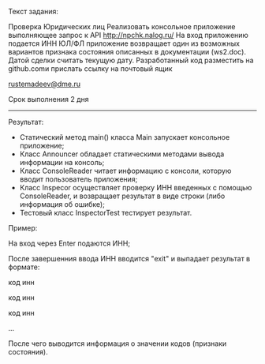 Текст задания: 

Проверка Юридических лиц 
Реализовать консольное приложение выполняющее запрос к API http://npchk.nalog.ru/
 На вход приложению подается ИНН  ЮЛ/ФЛ приложение возвращает один из возможных вариантов признака состояния описанных в документации (ws2.doc).  
Датой сделки считать текущую дату.
Разработанный код разместить на github.comи прислать ссылку на почтовый ящик 

rustemadeev@dme.ru

Срок выполнения 2 дня

--------------------
Результат:
- Статический метод main() класса Main запускает консольное приложение;
- Класс Announcer обладает статическими методами вывода информации на консоль;
- Класс ConsoleReader читает информацию с консоли, которую вводит пользователь приложения;
- Класс Inspecor осуществляет проверку ИНН введенных с помощью ConsoleReader, и возвращает результат в виде строки (либо информация об ошибке);
- Тестовый класс InspectorTest тестирует результат.

Пример:

На вход через Enter подаются ИНН;

После завершенния ввода ИНН вводится "exit" и выпадает результат в формате:

 код инн
 
 код инн
 
код инн

...

После чего выводится информация о значении кодов (признаки состояния).
